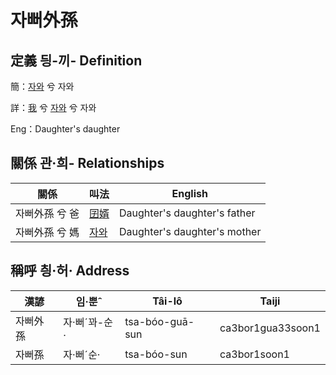# 자뻐外孫
## 定義 딍-끼- Definition
簡：[자와](member20.md) 兮 자와

詳：[我](member1.md) 兮 [자와](member20.md) 兮 자와

Eng：Daughter's daughter

## 關係 관·희- Relationships

關係 | 叫法 | English
--- | --- | --- 
자뻐外孫 兮 爸 | [囝婿](member68.md) | Daughter's daughter's father
자뻐外孫 兮 媽 | [자와](member20.md) | Daughter's daughter's mother


## 稱呼 칑·허· Address

漢諺 | 임·뿐ˆ | Tâi-lô | Taiji
--- | --- | --- | --- 
자뻐外孫 | 자·뻐ˊ꽈-순· | tsa-bóo-guā-sun | ca3bor1gua33soon1 
자뻐孫 | 자·뻐ˊ순· | tsa-bóo-sun | ca3bor1soon1 
